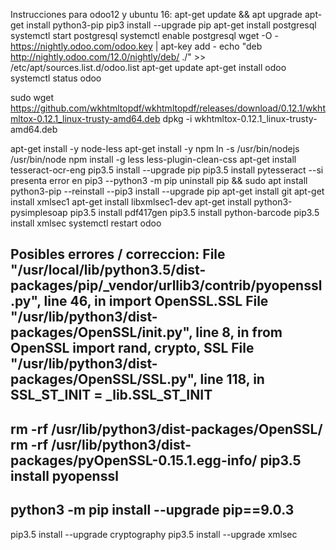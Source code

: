 Instrucciones para odoo12 y ubuntu 16:
apt-get update && apt upgrade
apt-get install python3-pip
pip3 install --upgrade pip
apt-get install postgresql
systemctl start postgresql
systemctl enable postgresql
wget -O - https://nightly.odoo.com/odoo.key | apt-key add -
echo "deb http://nightly.odoo.com/12.0/nightly/deb/ ./" >> /etc/apt/sources.list.d/odoo.list
apt-get update
apt-get install odoo
systemctl status odoo

sudo wget https://github.com/wkhtmltopdf/wkhtmltopdf/releases/download/0.12.1/wkhtmltox-0.12.1_linux-trusty-amd64.deb
dpkg -i wkhtmltox-0.12.1_linux-trusty-amd64.deb 

apt-get install -y node-less
apt-get install -y npm
ln -s /usr/bin/nodejs /usr/bin/node
npm install -g less less-plugin-clean-css
apt-get install tesseract-ocr-eng
pip3.5 install --upgrade pip
pip3.5 install pytesseract
--si presenta error en pip3
--python3 -m pip uninstall pip && sudo apt install python3-pip --reinstall
--pip3 install --upgrade pip
apt-get install git
apt-get install xmlsec1
apt-get install libxmlsec1-dev 
apt-get install python3-pysimplesoap
pip3.5 install pdf417gen
pip3.5 install python-barcode
pip3.5 install xmlsec
systemctl restart odoo

Posibles errores / correccion:
File "/usr/local/lib/python3.5/dist-packages/pip/_vendor/urllib3/contrib/pyopenssl.py", line 46, in <module>
    import OpenSSL.SSL
  File "/usr/lib/python3/dist-packages/OpenSSL/__init__.py", line 8, in <module>
    from OpenSSL import rand, crypto, SSL
  File "/usr/lib/python3/dist-packages/OpenSSL/SSL.py", line 118, in <module>
    SSL_ST_INIT = _lib.SSL_ST_INIT
-----
rm -rf /usr/lib/python3/dist-packages/OpenSSL/
rm -rf /usr/lib/python3/dist-packages/pyOpenSSL-0.15.1.egg-info/
pip3.5 install  pyopenssl
------------------

python3 -m pip install --upgrade pip==9.0.3
------------------
pip3.5 install --upgrade cryptography
pip3.5 install --upgrade xmlsec
